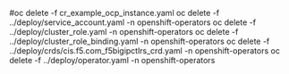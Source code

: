 #oc delete -f cr_example_ocp_instance.yaml
oc delete -f ../deploy/service_account.yaml  -n openshift-operators
oc delete -f ../deploy/cluster_role.yaml -n openshift-operators
oc delete -f ../deploy/cluster_role_binding.yaml -n openshift-operators
oc delete -f ../deploy/crds/cis.f5.com_f5bigipctlrs_crd.yaml -n openshift-operators
oc delete -f ../deploy/operator.yaml -n openshift-operators
